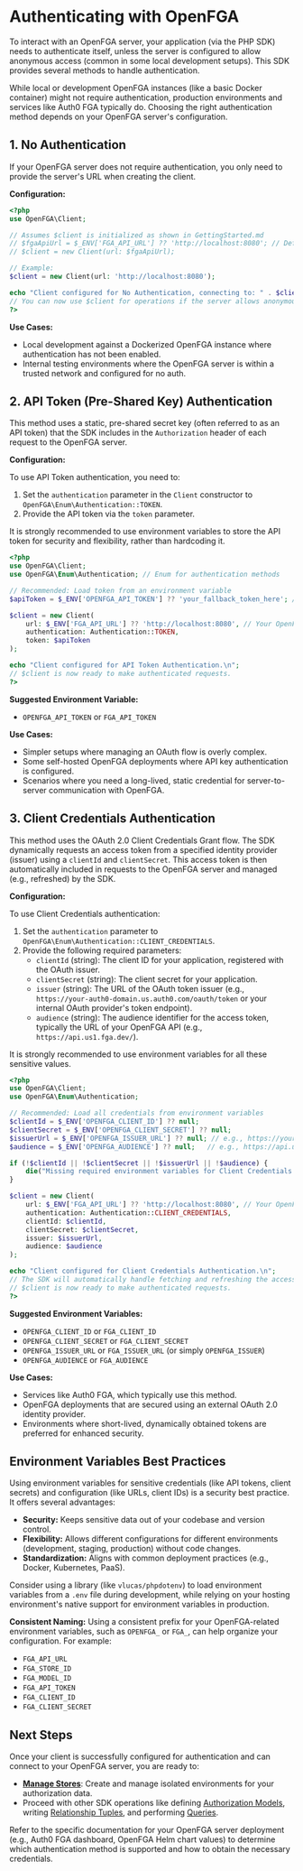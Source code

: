 # Authenticating with OpenFGA

To interact with an OpenFGA server, your application (via the PHP SDK) needs to authenticate itself, unless the server is configured to allow anonymous access (common in some local development setups). This SDK provides several methods to handle authentication.

While local or development OpenFGA instances (like a basic Docker container) might not require authentication, production environments and services like Auth0 FGA typically do. Choosing the right authentication method depends on your OpenFGA server's configuration.

## 1. No Authentication

If your OpenFGA server does not require authentication, you only need to provide the server's URL when creating the client.

**Configuration:**

```php
<?php
use OpenFGA\Client;

// Assumes $client is initialized as shown in GettingStarted.md
// $fgaApiUrl = $_ENV['FGA_API_URL'] ?? 'http://localhost:8080'; // Default for local Docker
// $client = new Client(url: $fgaApiUrl);

// Example:
$client = new Client(url: 'http://localhost:8080');

echo "Client configured for No Authentication, connecting to: " . $client->getUrl() . "\n";
// You can now use $client for operations if the server allows anonymous access.
?>
```

**Use Cases:**

- Local development against a Dockerized OpenFGA instance where authentication has not been enabled.
- Internal testing environments where the OpenFGA server is within a trusted network and configured for no auth.

## 2. API Token (Pre-Shared Key) Authentication

This method uses a static, pre-shared secret key (often referred to as an API token) that the SDK includes in the `Authorization` header of each request to the OpenFGA server.

**Configuration:**

To use API Token authentication, you need to:

1. Set the `authentication` parameter in the `Client` constructor to `OpenFGA\Enum\Authentication::TOKEN`.
2. Provide the API token via the `token` parameter.

It is strongly recommended to use environment variables to store the API token for security and flexibility, rather than hardcoding it.

```php
<?php
use OpenFGA\Client;
use OpenFGA\Enum\Authentication; // Enum for authentication methods

// Recommended: Load token from an environment variable
$apiToken = $_ENV['OPENFGA_API_TOKEN'] ?? 'your_fallback_token_here'; // Replace with your actual token or ensure ENV is set

$client = new Client(
    url: $_ENV['FGA_API_URL'] ?? 'http://localhost:8080', // Your OpenFGA server URL
    authentication: Authentication::TOKEN,
    token: $apiToken
);

echo "Client configured for API Token Authentication.\n";
// $client is now ready to make authenticated requests.
?>
```

**Suggested Environment Variable:**

- `OPENFGA_API_TOKEN` or `FGA_API_TOKEN`

**Use Cases:**

- Simpler setups where managing an OAuth flow is overly complex.
- Some self-hosted OpenFGA deployments where API key authentication is configured.
- Scenarios where you need a long-lived, static credential for server-to-server communication with OpenFGA.

## 3. Client Credentials Authentication

This method uses the OAuth 2.0 Client Credentials Grant flow. The SDK dynamically requests an access token from a specified identity provider (issuer) using a `clientId` and `clientSecret`. This access token is then automatically included in requests to the OpenFGA server and managed (e.g., refreshed) by the SDK.

**Configuration:**

To use Client Credentials authentication:

1. Set the `authentication` parameter to `OpenFGA\Enum\Authentication::CLIENT_CREDENTIALS`.
2. Provide the following required parameters:
   - `clientId` (string): The client ID for your application, registered with the OAuth issuer.
   - `clientSecret` (string): The client secret for your application.
   - `issuer` (string): The URL of the OAuth token issuer (e.g., `https://your-auth0-domain.us.auth0.com/oauth/token` or your internal OAuth provider's token endpoint).
   - `audience` (string): The audience identifier for the access token, typically the URL of your OpenFGA API (e.g., `https://api.us1.fga.dev/`).

It is strongly recommended to use environment variables for all these sensitive values.

```php
<?php
use OpenFGA\Client;
use OpenFGA\Enum\Authentication;

// Recommended: Load all credentials from environment variables
$clientId = $_ENV['OPENFGA_CLIENT_ID'] ?? null;
$clientSecret = $_ENV['OPENFGA_CLIENT_SECRET'] ?? null;
$issuerUrl = $_ENV['OPENFGA_ISSUER_URL'] ?? null; // e.g., https://your-auth0-domain/oauth/token
$audience = $_ENV['OPENFGA_AUDIENCE'] ?? null;   // e.g., https://api.us1.fga.dev/

if (!$clientId || !$clientSecret || !$issuerUrl || !$audience) {
    die("Missing required environment variables for Client Credentials authentication.\n");
}

$client = new Client(
    url: $_ENV['FGA_API_URL'] ?? 'http://localhost:8080', // Your OpenFGA server URL
    authentication: Authentication::CLIENT_CREDENTIALS,
    clientId: $clientId,
    clientSecret: $clientSecret,
    issuer: $issuerUrl,
    audience: $audience
);

echo "Client configured for Client Credentials Authentication.\n";
// The SDK will automatically handle fetching and refreshing the access token.
// $client is now ready to make authenticated requests.
?>
```

**Suggested Environment Variables:**

- `OPENFGA_CLIENT_ID` or `FGA_CLIENT_ID`
- `OPENFGA_CLIENT_SECRET` or `FGA_CLIENT_SECRET`
- `OPENFGA_ISSUER_URL` or `FGA_ISSUER_URL` (or simply `OPENFGA_ISSUER`)
- `OPENFGA_AUDIENCE` or `FGA_AUDIENCE`

**Use Cases:**

- Services like Auth0 FGA, which typically use this method.
- OpenFGA deployments that are secured using an external OAuth 2.0 identity provider.
- Environments where short-lived, dynamically obtained tokens are preferred for enhanced security.

## Environment Variables Best Practices

Using environment variables for sensitive credentials (like API tokens, client secrets) and configuration (like URLs, client IDs) is a security best practice. It offers several advantages:

- **Security:** Keeps sensitive data out of your codebase and version control.
- **Flexibility:** Allows different configurations for different environments (development, staging, production) without code changes.
- **Standardization:** Aligns with common deployment practices (e.g., Docker, Kubernetes, PaaS).

Consider using a library (like `vlucas/phpdotenv`) to load environment variables from a `.env` file during development, while relying on your hosting environment's native support for environment variables in production.

**Consistent Naming:**
Using a consistent prefix for your OpenFGA-related environment variables, such as `OPENFGA_` or `FGA_`, can help organize your configuration. For example:

- `FGA_API_URL`
- `FGA_STORE_ID`
- `FGA_MODEL_ID`
- `FGA_API_TOKEN`
- `FGA_CLIENT_ID`
- `FGA_CLIENT_SECRET`

## Next Steps

Once your client is successfully configured for authentication and can connect to your OpenFGA server, you are ready to:

- **[Manage Stores](Stores.md)**: Create and manage isolated environments for your authorization data.
- Proceed with other SDK operations like defining [Authorization Models](AuthorizationModels.md), writing [Relationship Tuples](RelationshipTuples.md), and performing [Queries](Queries.md).

Refer to the specific documentation for your OpenFGA server deployment (e.g., Auth0 FGA dashboard, OpenFGA Helm chart values) to determine which authentication method is supported and how to obtain the necessary credentials.

